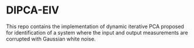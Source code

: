 # DIPCA-EIV
This repo contains the implementation of dynamic iterative PCA proposed for identification of a system where the input and output measurements are corrupted with Gaussian white noise.
